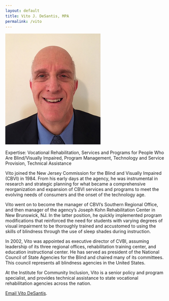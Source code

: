 ```yaml
---
layout: default
title: Vito J. DeSantis, MPA
permalink: /vito
---
```

<img src="/imgs/VitoDeSantis_300x350.jpg" alt="Vito DeSantis" class="float-left padding-right">

Expertise: Vocational Rehabilitation, Services and Programs for People Who Are Blind/Visually Impaired, Program Management, Technology and Service Provision, Technical Assistance

Vito joined the New Jersey Commission for the Blind and Visually Impaired (CBVI) in 1984. From his early days at the agency, he was instrumental in research and strategic planning for what became a comprehensive reorganization and expansion of CBVI services and programs to meet the evolving needs of consumers and the onset of the technology age.

Vito went on to become the manager of CBVI’s Southern Regional Office, and then manager of the agency’s Joseph Kohn Rehabilitation Center in New Brunswick, NJ. In the latter position, he quickly implemented program modifications that reinforced the need for students with varying degrees of visual impairment to be thoroughly trained and accustomed to using the skills of blindness through the use of sleep shades during instruction.  

In 2002, Vito was appointed as executive director of CVBI, assuming leadership of its three regional offices, rehabilitation training center, and education instructional center. He has served as president of the National Council of State Agencies for the Blind and chaired many of its committees. This council represents all blindness agencies in the United States.    

At the Institute for Community Inclusion, Vito is a senior policy and program specialist, and provides technical assistance to state vocational rehabilitation agencies across the nation.

<a href="mailto:vito.desantis@umb.edu">Email Vito DeSantis</a>.


